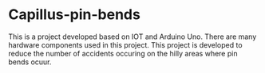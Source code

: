 # Capillus-pin-bends
This is a project developed based on IOT and Arduino Uno.
There are many hardware components used in this project.
This project is developed to reduce the number of accidents occuring on the hilly areas where pin bends ocuur.

